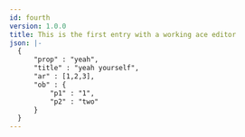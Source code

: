 ```yaml
---
id: fourth
version: 1.0.0
title: This is the first entry with a working ace editor
json: |-
  {
      "prop" : "yeah", 
      "title" : "yeah yourself", 
      "ar" : [1,2,3],
      "ob" : {
          "p1" : "1",
          "p2" : "two"        
      }    
  }
---
```


